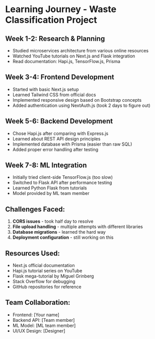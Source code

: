 # Learning Journey - Waste Classification Project

## Week 1-2: Research & Planning
- Studied microservices architecture from various online resources
- Watched YouTube tutorials on Next.js and Flask integration
- Read documentation: Hapi.js, TensorFlow.js, Prisma

## Week 3-4: Frontend Development
- Started with basic Next.js setup
- Learned Tailwind CSS from official docs
- Implemented responsive design based on Bootstrap concepts
- Added authentication using NextAuth.js (took 2 days to figure out)

## Week 5-6: Backend Development
- Chose Hapi.js after comparing with Express.js
- Learned about REST API design principles
- Implemented database with Prisma (easier than raw SQL)
- Added proper error handling after testing

## Week 7-8: ML Integration
- Initially tried client-side TensorFlow.js (too slow)
- Switched to Flask API after performance testing
- Learned Python Flask from tutorials
- Model provided by ML team member

## Challenges Faced:
1. **CORS issues** - took half day to resolve
2. **File upload handling** - multiple attempts with different libraries
3. **Database migrations** - learned the hard way
4. **Deployment configuration** - still working on this

## Resources Used:
- Next.js official documentation
- Hapi.js tutorial series on YouTube
- Flask mega-tutorial by Miguel Grinberg
- Stack Overflow for debugging
- GitHub repositories for reference

## Team Collaboration:
- Frontend: [Your name]
- Backend API: [Team member]
- ML Model: [ML team member]
- UI/UX Design: [Designer]
